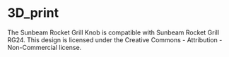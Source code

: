 # 3D_print
The Sunbeam Rocket Grill Knob is compatible with Sunbeam Rocket Grill RG24. This design is licensed under the Creative Commons - Attribution - Non-Commercial license.
